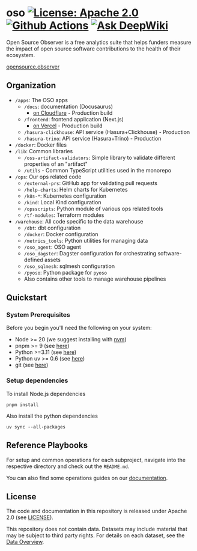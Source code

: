 # oso [![License: Apache 2.0][license-badge]][license] [![Github Actions][gha-badge]][gha] [![Ask DeepWiki](https://deepwiki.com/badge.svg)](https://deepwiki.com/opensource-observer/oso)

[license]: https://opensource.org/license/apache-2-0/
[license-badge]: https://img.shields.io/badge/License-Apache2.0-blue.svg
[gha]: https://github.com/opensource-observer/oso/actions/workflows/ci-default.yml
[gha-badge]: https://github.com/opensource-observer/oso/actions/workflows/ci-default.yml/badge.svg

Open Source Observer is a free analytics suite that helps funders measure the impact of open source software contributions to the health of their ecosystem.

[opensource.observer](https://www.opensource.observer)

## Organization

- `/apps`: The OSO apps
  - `/docs`: documentation (Docusaurus)
    - [on Cloudflare](https://docs.opensource.observer/) - Production build
  - `/frontend`: frontend application (Next.js)
    - [on Vercel](https://www.opensource.observer) - Production build
  - `/hasura-clickhouse`: API service (Hasura+Clickhouse) - Production
  - `/hasura-trino`: API service (Hasura+Trino) - Production
- `/docker`: Docker files
- `/lib`: Common libraries
  - `/oss-artifact-validators`: Simple library to validate different properties of an "artifact"
  - `/utils` - Common TypeScript utilities used in the monorepo
- `/ops`: Our ops related code
  - `/external-prs`: GitHub app for validating pull requests
  - `/help-charts`: Helm charts for Kubernetes
  - `/k8s-*`: Kubernetes configuration
  - `/kind`: Local Kind configuration
  - `/opsscripts`: Python module of various ops related tools
  - `/tf-modules`: Terraform modules
- `/warehouse`: All code specific to the data warehouse
  - `/dbt`: dbt configuration
  - `/docker`: Docker configuration
  - `/metrics_tools`: Python utilities for managing data
  - `/oso_agent`: OSO agent
  - `/oso_dagster`: Dagster configuration for orchestrating software-defined assets
  - `/oso_sqlmesh`: sqlmesh configuration
  - `/pyoso`: Python package for `pyoso`
  - Also contains other tools to manage warehouse pipelines

## Quickstart

### System Prerequisites

Before you begin you'll need the following on your system:

- Node >= 20 (we suggest installing with [nvm](https://github.com/nvm-sh/nvm))
- pnpm >= 9 (see [here](https://pnpm.io/installation))
- Python >=3.11 (see [here](https://www.python.org/downloads/))
- Python uv >= 0.6 (see [here](https://pypi.org/project/uv/))
- git (see [here](https://github.com/git-guides/install-git))

### Setup dependencies

To install Node.js dependencies

```
pnpm install
```

Also install the python dependencies

```
uv sync --all-packages
```

## Reference Playbooks

For setup and common operations for each subproject, navigate into the respective directory and check out the `README.md`.

You can also find some operations guides on our [documentation](https://docs.opensource.observer/docs/guides/ops/).

## License

The code and documentation in this repository
is released under Apache 2.0
(see [LICENSE](./LICENSE)).

This repository does not contain data.
Datasets may include material that may be subject to third party rights.
For details on each dataset, see
the [Data Overview](https://docs.opensource.observer/docs/integrate/datasets/).

